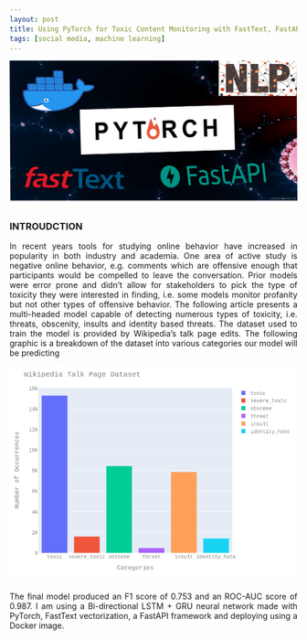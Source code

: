 ```yaml
---
layout: post
title: Using PyTorch for Toxic Content Monitoring with FastText, FastAPI and Docker
tags: [social media, machine learning]
---
```


![cover](https://raw.githubusercontent.com/andronikmk/andronikmk.github.io/master/img/bitmap.png)

### INTROUDCTION
<p style="text-align: justify;">
In recent years tools for studying online behavior have increased in popularity in both industry and academia. One area of active study is negative online behavior, e.g. comments which are offensive enough that participants would be compelled to leave the conversation. Prior models were error prone and didn’t allow for stakeholders to pick the type of toxicity they were interested in finding, i.e. some models monitor profanity but not other types of offensive behavior. The following article presents a multi-headed model capable of detecting numerous types of toxicity, i.e. threats, obscenity, insults and identity based threats. The dataset used to train the model is provided by Wikipedia’s talk page edits. The following graphic is a breakdown of the dataset into various categories our model will be predicting
</p>

![boston](https://raw.githubusercontent.com/andronikmk/andronikmk.github.io/master/img/texic.png)

<p style="text-align: justify;">
The final model produced an F1 score of 0.753 and an ROC-AUC score of 0.987. I am using a Bi-directional LSTM + GRU neural network made with PyTorch, FastText vectorization, a FastAPI framework and deploying using a Docker image.
</p>


